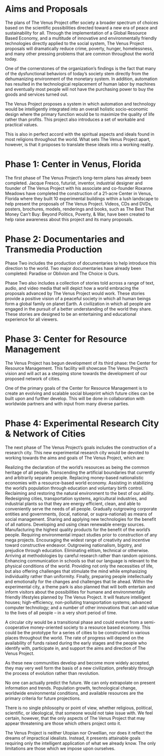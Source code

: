 # Aims and Proposals
The plans of The Venus Project offer society a broader spectrum of choices based on the scientific possibilities directed toward a new era of peace and sustainability for all. Through the implementation of a Global Resource Based Economy, and a multitude of innovative and environmentally friendly technologies directly applied to the social system, The Venus Project proposals will dramatically reduce crime, poverty, hunger, homelessness, and many other pressing problems that are common throughout the world today.

One of the cornerstones of the organization’s findings is the fact that many of the dysfunctional behaviors of today’s society stem directly from the dehumanizing environment of the monetary system. In addition, automation has resulted in the technological replacement of human labor by machines and eventually most people will not have the purchasing power to buy the goods and services turned out.

The Venus Project proposes a system in which automation and technology would be intelligently integrated into an overall holistic socio-economic design where the primary function would be to maximize the quality of life rather than profits. This project also introduces a set of workable and practical values.

This is also in perfect accord with the spiritual aspects and ideals found in most religions throughout the world. What sets The Venus Project apart, however, is that it proposes to translate these ideals into a working reality.

# Phase 1: Center in Venus, Florida
The first phase of The Venus Project’s long-term plans has already been completed. Jacque Fresco, futurist, inventor, industrial designer and founder of The Venus Project with his associate and co-founder Roxanne Meadows have completed the construction of a 21-acre Center in Venus, Florida where they built 10 experimental buildings within a lush landscape to help present the proposals of The Venus Project. Videos, CDs and DVDs, posters, brochures, models, renderings and books, such as The Best That Money Can’t Buy: Beyond Politics, Poverty, & War, have been created to help raise awareness about this project and its many proposals.

# Phase 2: Documentaries and Transmedia Production
Phase Two includes the production of documentaries to help introduce this direction to the world. Two major documentaries have already been completed: Paradise or Oblivion and The Choice is Ours.

Phase Two also includes a collection of stories told across a range of text, audio, and video media that will depict how a world embracing the proposals advanced by The Venus Project would work. These stories provide a positive vision of a peaceful society in which all human beings form a global family on planet Earth. A civilization in which all people are engaged in the pursuit of a better understanding of the world they share. These stories are designed to be an entertaining and educational experience for all viewers.

# Phase 3: Center for Resource Management
The Venus Project has begun development of its third phase: the Center for Resource Management. This facility will showcase The Venus Project’s vision and will act as a stepping stone towards the development of our proposed network of cities.

One of the primary goals of the Center for Resource Management is to create an evolving and scalable social blueprint which future cities can be built upon and further develop. This will be done in collaboration with worldwide partners and with input from many diverse parties.


# Phase 4: Experimental Research City & Network of Cities
The next phase of The Venus Project’s goals includes the construction of a research city. This new experimental research city would be devoted to working towards the aims and goals of The Venus Project, which are:

Realizing the declaration of the world’s resources as being the common heritage of all people.
Transcending the artificial boundaries that currently and arbitrarily separate people.
Replacing money-based nationalistic economies with a resource-based world economy.
Assisting in stabilizing the world’s population through education and voluntary birth control.
Reclaiming and restoring the natural environment to the best of our ability.
Redesigning cities, transportation systems, agricultural industries, and industrial plants so that they are energy efficient, clean, and able to conveniently serve the needs of all people.
Gradually outgrowing corporate entities and governments, (local, national, or supra-national) as means of social management.
Sharing and applying new technologies for the benefit of all nations.
Developing and using clean renewable energy sources.
Manufacturing the highest quality products for the benefit of the world’s people.
Requiring environmental impact studies prior to construction of any mega projects.
Encouraging the widest range of creativity and incentive toward constructive endeavor.
Outgrowing nationalism, bigotry, and prejudice through education.
Eliminating elitism, technical or otherwise.
Arriving at methodologies by careful research rather than random opinions.
Enhancing communication in schools so that our language is relevant to the physical conditions of the world.
Providing not only the necessities of life, but also offering challenges that stimulate the mind while emphasizing individuality rather than uniformity.
Finally, preparing people intellectually and emotionally for the changes and challenges that lie ahead.
Within the experimental city, a theme park is also planned that will both entertain and inform visitors about the possibilities for humane and environmentally friendly lifestyles planned by The Venus Project. It will feature intelligent houses; high-efficiency, non-polluting transportation systems; advanced computer technology; and a number of other innovations that can add value to the lives of all people – in a very short period of time.

A circular city would be a transitional phase and could evolve from a semi-cooperative money-oriented society to a resource based economy. This could be the prototype for a series of cities to be constructed in various places throughout the world. The rate of progress will depend on the availability of funds raised during the early stages and the people who identify with, participate in, and support the aims and direction of The Venus Project.

As these new communities develop and become more widely accepted, they may very well form the basis of a new civilization, preferably through the process of evolution rather than revolution.

No one can actually predict the future. We can only extrapolate on present information and trends. Population growth, technological change, worldwide environmental conditions, and available resources are the primary criteria for future projections.

There is no single philosophy or point of view, whether religious, political, scientific, or ideological, that someone would not take issue with. We feel certain, however, that the only aspects of The Venus Project that may appear threatening are those which others project onto it.

The Venus Project is neither Utopian nor Orwellian, nor does it reflect the dreams of impractical idealists. Instead, it presents attainable goals requiring only the intelligent application of what we already know. The only limitations are those which we impose upon ourselves.